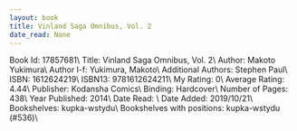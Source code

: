 ```yaml
---
layout: book
title: Vinland Saga Omnibus, Vol. 2
date_read: None
---
```


Book Id: 17857681\ 
Title: Vinland Saga Omnibus, Vol. 2\ 
Author: Makoto Yukimura\ 
Author l-f: Yukimura, Makoto\ 
Additional Authors: Stephen Paul\ 
ISBN: 1612624219\ 
ISBN13: 9781612624211\ 
My Rating: 0\ 
Average Rating: 4.44\ 
Publisher: Kodansha Comics\ 
Binding: Hardcover\ 
Number of Pages: 438\ 
Year Published: 2014\ 
Date Read: \ 
Date Added: 2019/10/21\ 
Bookshelves: kupka-wstydu\ 
Bookshelves with positions: kupka-wstydu (#536)\ 

